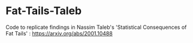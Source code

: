 # Fat-Tails-Taleb
Code to replicate findings in Nassim Taleb's 'Statistical Consequences of Fat Tails' : https://arxiv.org/abs/2001.10488
